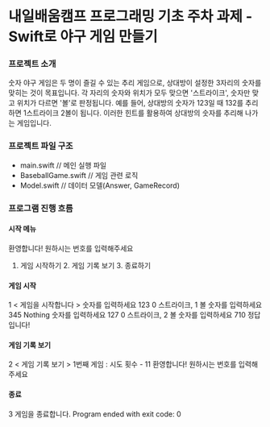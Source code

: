 # 내일배움캠프 프로그래밍 기초 주차 과제 - Swift로 야구 게임 만들기

### 프로젝트 소개
숫자 야구 게임은 두 명이 즐길 수 있는 추리 게임으로, 상대방이 설정한 3자리의 숫자를 맞히는 것이 목표입니다. 
각 자리의 숫자와 위치가 모두 맞으면 '스트라이크', 숫자만 맞고 위치가 다르면 '볼'로 판정됩니다.
예를 들어, 상대방의 숫자가 123일 때 132를 추리하면 1스트라이크 2볼이 됩니다. 
이러한 힌트를 활용하여 상대방의 숫자를 추리해 나가는 게임입니다.

### 프로젝트 파일 구조
- main.swift // 메인 실행 파일
- BaseballGame.swift // 게임 관련 로직
- Model.swift // 데이터 모델(Answer, GameRecord)

### 프로그램 진행 흐름

#### 시작 메뉴 
환영합니다! 원하시는 번호를 입력해주세요
1. 게임 시작하기  2. 게임 기록 보기  3. 종료하기

#### 게임 시작 
1
< 게임을 시작합니다 >
숫자를 입력하세요
123
0 스트라이크, 1 볼
숫자를 입력하세요
345
Nothing
숫자를 입력하세요
127
0 스트라이크, 2 볼
숫자를 입력하세요
710
정답입니다!

#### 게임 기록 보기
2
< 게임 기록 보기 >
1번째 게임 : 시도 횟수 - 11
환영합니다! 원하시는 번호를 입력해주세요

#### 종료 
3
게임을 종료합니다.
Program ended with exit code: 0
